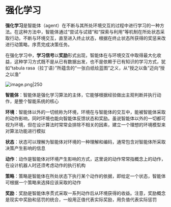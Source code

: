 # 强化学习

**强化学习**是智能体（agent）在不断与其所处环境交互的过程中进行学习的一种方法。在这种方法中，智能体通过“尝试与试错”和“探索与利用”等机制在所处状态采取行动，不断与环境交互，直至进入终止状态，根据在终止状态所获得的奖惩来改进行动策略，序贯完成决策任务。

在强化学习中，**学习信号**以**奖励**形式出现，智能体在与环境交互中取得最大化收益，这种学习方式既不是从已有数据出发，也不是依赖于已有知识的学习方式，犹如“tabula rasa（拉丁语）”所蕴含的“一张白纸绘蓝图”之义，从“授之以鱼”迈向“授之以渔”

![image.png|250](https://s2.loli.net/2023/11/20/eNOjDy7hQK2LuAF.png)

**智能体**：智能体是强化学习算法的主体，它能够根据经验做出主观判断并执行动作，是整个智能系统的核心

**环境**：智能体以外的一切统称为环境，环境在与智能体的交互中，能被智能体采取的动作影响，同时环境也能向智能体反馈状态和奖励。虽说智能体以外的一切都可视为环境，但在设计算法时常常会排除不相关的因素，建立一个理想的环境模型来对算法功能进行模拟

**状态**：状态可以理解为智能体对环境的一种理解和编码，通常包含对智能体所采取决策产生影响的信息

**动作**：动作是智能体对环境产生影响的方式，这里说的动作常常指概念上的动作，在设计机器人时还须考虑动作的执行机构

**策略**：策略是智能体在所处状态下执行某个动作的依据，即给定一个状态，智能体可根据一个策略来选择应该采取的动作

**奖励**：奖励是智能体序贯式采取一系列动作后从环境获得的收益。注意，奖励概念是现实中奖励和惩罚的统合，一般用正值代表实际奖励，用负值代表实际惩罚
